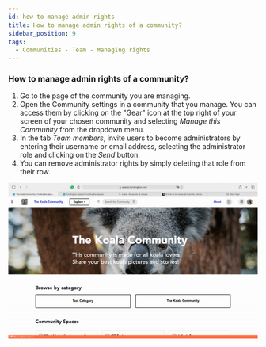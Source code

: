 ```yaml
---
id: how-to-manage-admin-rights
title: How to manage admin rights of a community?
sidebar_position: 9
tags:
  - Communities - Team - Managing rights
---
```


### **How to manage admin rights of a community?**

1. Go to the page of the community you are managing.
2. Open the Community settings in a community that you manage. You can access them by clicking on the "Gear" icon at the top right of your screen of your chosen community and selecting *Manage this Community* from the dropdown menu.
3. In the tab *Team members*, invite users to become administrators by entering their username or email address, selecting the administrator role and clicking on the *Send* button.
4. You can remove administrator rights by simply deleting that role from their row.

![alt_text](./../../assets/4-how-to-manage-admin-rights.gif)
